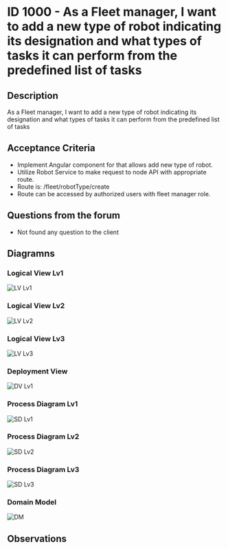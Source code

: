 # ID 1000 - As a Fleet manager, I want to add a new type of robot indicating its designation and what types of tasks it can perform from the predefined list of tasks

## Description
As a Fleet manager, I want to add a new type of robot indicating its designation and what types of tasks it can perform from the predefined list of tasks

## Acceptance Criteria

* Implement Angular component for that allows add new type of robot.
* Utilize Robot Service to make request to node API with appropriate route.
* Route is: /fleet/robotType/create
* Route can be accessed by authorized users with fleet manager role.

## Questions from the forum

* Not found any question to the client


## Diagramns

### Logical View Lv1
![LV Lv1](../../diagrams/level1/Logical%20View%20Lv1.svg)

### Logical View Lv2
![LV Lv2](../../diagrams/level2/Logical%20View%20Lv2.svg)

### Logical View Lv3
![LV Lv3](../../diagrams/level3/Logical%20View%20Lv3%20(Campus%20Management).svg)

### Deployment View
![DV Lv1](../../diagrams/Deployment%20View.svg)

### Process Diagram Lv1
![SD Lv1](./SD%20Lv1.svg)

### Process Diagram Lv2
![SD Lv2](./SD%20Lv2.svg)

### Process Diagram Lv3
![SD Lv3](./SD%20Lv3.svg)

### Domain Model
![DM](../../diagrams/DM.png)

## Observations